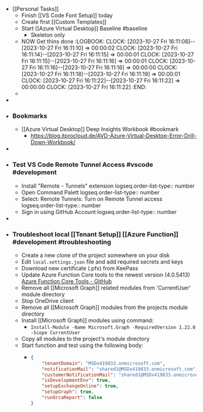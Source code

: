 - [[Personal Tasks]]
	- Finish [[VS Code Font Setup]] today
	- Create first [[Custom Templates]]
	- Start [[Azure Virtual Desktop]] Baseline #baseline
		- Skeleton only
	- NOW Get thins done
	  :LOGBOOK:
	  CLOCK: [2023-10-27 Fri 16:11:08]--[2023-10-27 Fri 16:11:10] =>  00:00:02
	  CLOCK: [2023-10-27 Fri 16:11:14]--[2023-10-27 Fri 16:11:15] =>  00:00:01
	  CLOCK: [2023-10-27 Fri 16:11:15]--[2023-10-27 Fri 16:11:16] =>  00:00:01
	  CLOCK: [2023-10-27 Fri 16:11:16]--[2023-10-27 Fri 16:11:16] =>  00:00:00
	  CLOCK: [2023-10-27 Fri 16:11:18]--[2023-10-27 Fri 16:11:19] =>  00:00:01
	  CLOCK: [2023-10-27 Fri 16:11:22]--[2023-10-27 Fri 16:11:22] =>  00:00:00
	  CLOCK: [2023-10-27 Fri 16:11:22]
	  :END:
	-
-
- ### Bookmarks
	- [[Azure Virtual Desktop]] Deep Insights Workbook #bookmark
		- https://blog.itprocloud.de/AVD-Azure-Virtual-Desktop-Error-Drill-Down-Workbook/
-
- ### Test VS Code Remote Tunnel Access #vscode #development
	- Install "Remote - Tunnels" extension
	  logseq.order-list-type:: number
	- Open Command Palett
	  logseq.order-list-type:: number
	- Select: Remote Tunnels: Turn on Remote Tunnel access
	  logseq.order-list-type:: number
	- Sign in using GitHub Account
	  logseq.order-list-type:: number
-
- ### Troubleshoot local [[Tenant Setup]] [[Azure Function]] #development #troubleshooting
	- Create a new clone of the project somewhere on your disk
	- Edit `local.settings.json` file and add required secrets and keys
	- Download new certificate (.pfx) from KeePass
	- Update Azure Function Core tools to the newest version (4.0.5413) [Azure Function Core Tools - GitHub](https://github.com/Azure/azure-functions-core-tools/releases/tag/4.0.5413)
	- Remove all [[Microsoft Graph]] related modules from 'CurrentUser' module directory
	- Stop OneDrive client
	- Remove all [[Microsoft Graph]] modules from the projects module directory
	- Install [[Microsoft Graph]] modules using command:
		- `Install-Module -Name Microsoft.Graph -RequiredVersion 1.22.0 -Scope CurrentUser`
	- Copy all modules to the project's module directory
	- Start function and test using the following body:
		- ```json
		  {
		      "tenantDomain": "MSDx419833.onmicrosoft.com",
		      "notificationMail": "shared1@MSDx419833.onmicrosoft.com",
		      "customerNotificationMail": "shared1@MSDx419833.onmicrosoft.com",
		      "isDevelopmentEnv": true,
		      "setupExchangeOnline": true,
		      "setupGraph": true,
		      "runOrcaReport": false
		  }
		  ```